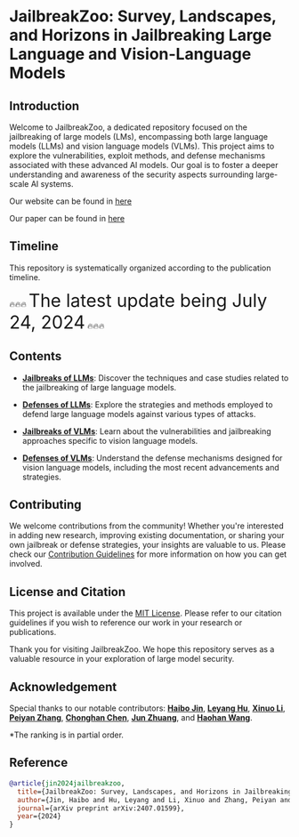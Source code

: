 # JailbreakZoo: Survey, Landscapes, and Horizons in Jailbreaking Large Language and Vision-Language Models

## Introduction

Welcome to JailbreakZoo, a dedicated repository focused on the jailbreaking of large models (LMs), encompassing both large language models (LLMs) and vision language models (VLMs). This project aims to explore the vulnerabilities, exploit methods, and defense mechanisms associated with these advanced AI models. Our goal is to foster a deeper understanding and awareness of the security aspects surrounding large-scale AI systems.

Our website can be found in [here](https://chonghan-chen.com/llm-jailbreak-zoo-survey/)

Our paper can be found in [here](https://arxiv.org/pdf/2407.01599)

## Timeline

This repository is systematically organized according to the publication timeline.

:fire::fire::fire: <span style="font-size:xx-large;">The latest update being July 24, 2024</span> :fire::fire::fire:


## Contents

- [**Jailbreaks of LLMs**](https://github.com/Allen-piexl/JailbreakingZoo/blob/main/Papers/LLM_Jailbreak.md): Discover the techniques and case studies related to the jailbreaking of large language models.

- [**Defenses of LLMs**](https://github.com/Allen-piexl/JailbreakingZoo/blob/main/Papers/LLM_Defense.md): Explore the strategies and methods employed to defend large language models against various types of attacks.

- [**Jailbreaks of VLMs**](https://github.com/Allen-piexl/JailbreakingZoo/blob/main/Papers/VLM_Jailbreak.md): Learn about the vulnerabilities and jailbreaking approaches specific to vision language models.

- [**Defenses of VLMs**](https://github.com/Allen-piexl/JailbreakingZoo/blob/main/Papers/VLM_Defense.md): Understand the defense mechanisms designed for vision language models, including the most recent advancements and strategies.


## Contributing

We welcome contributions from the community! Whether you're interested in adding new research, improving existing documentation, or sharing your own jailbreak or defense strategies, your insights are valuable to us. Please check our [Contribution Guidelines](https://github.com/Allen-piexl/JailbreakingZoo/blob/main/CONTRIBUTING.md) for more information on how you can get involved.

## License and Citation

This project is available under the [MIT License](https://github.com/Allen-piexl/JailbreakingZoo/blob/main/LICENSE). Please refer to our citation guidelines if you wish to reference our work in your research or publications.

Thank you for visiting JailbreakZoo. We hope this repository serves as a valuable resource in your exploration of large model security.

## Acknowledgement

Special thanks to our notable contributors: [**Haibo Jin**](https://haibojin001.github.io/), [**Leyang Hu**](https://github.com/Leon-Leyang), [**Xinuo Li**](https://github.com/monmonli), [**Peiyan Zhang**](https://peiyance.github.io/), [**Chonghan Chen**](https://paulcccccch.github.io/), [**Jun Zhuang**](https://junzhuang.xyz/), and [**Haohan Wang**](https://haohanwang.github.io/). 

*The ranking is in partial order.

## Reference

```bibtex
@article{jin2024jailbreakzoo,
  title={JailbreakZoo: Survey, Landscapes, and Horizons in Jailbreaking Large Language and Vision-Language Models},
  author={Jin, Haibo and Hu, Leyang and Li, Xinuo and Zhang, Peiyan and Chen, Chonghan and Zhuang, Jun and Wang, Haohan},
  journal={arXiv preprint arXiv:2407.01599},
  year={2024}
}
